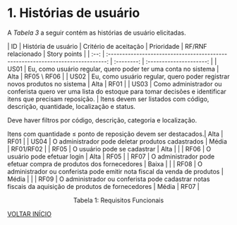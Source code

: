 # 1. Histórias de usuário

<p align="justify">A <i>Tabela 3</i> a seguir contém as histórias de usuário elicitadas.</p>

| ID   |                             História de usuário                                 | Critério de aceitação | Prioridade | RF/RNF relacionado | Story points |
| :--: | :-----------------------------------------------------------------------------: | :--------: | :---------------------: |
| US01 | Eu, como usuário regular, quero poder ter uma conta no sistema                  |  Alta      |       RF05 \ RF06       |
| US02 | Eu, como usuário regular, quero poder registrar novos produtos no sistema       |  Alta      |          RF01           |
| US03 | Como administrador ou conferista quero ver uma lista do estoque para tomar 
         decisões e identificar itens que precisam reposição.                 | Itens devem ser listados com código, descrição, quantidade, localização e status.

Deve haver filtros por código, descrição, categoria e localização.

Itens com quantidade ≤ ponto de reposição devem ser destacados.|  Alta     |        RF01        | 
| US04 |             O administrador pode deletar produtos cadastrados                   |  Média     |        RF01/RF02        |
| RF05 |                       O usuário pode se cadastrar                               |  Alta      |                         |
| RF06 |                      O usuário pode efetuar login                               |  Alta      |          RF05           |
| RF07 |       O administrador pode efetuar compra de produtos dos fornecedores          |  Baixa     |                         |
| RF08 |     O administrador ou conferista pode emitir nota fiscal da venda de produtos  |  Média     |                         |
| RF09 | O administrador ou conferista pode cadastrar notas fiscais da aquisição de produtos de fornecedores |  Média     |          RF07           | 


<div style="text-align: center">
<p>Tabela 1: Requisitos Funcionais</p>
</div>

<a href="../README.md">VOLTAR INÍCIO</a>
